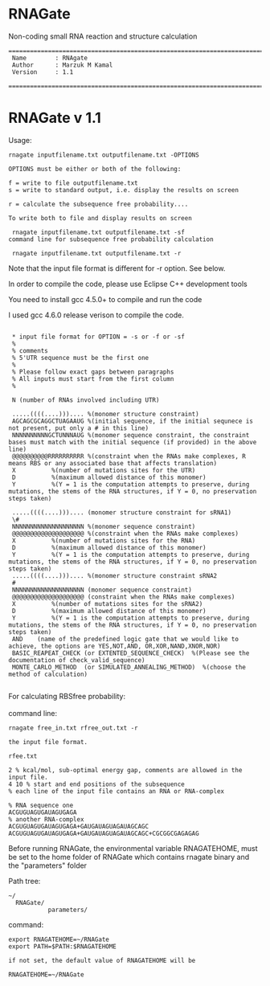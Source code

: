 # RNAGate
Non-coding small RNA reaction and structure calculation

```
============================================================================
 Name        : RNAgate
 Author      : Marzuk M Kamal
 Version     : 1.1

============================================================================
```

  # RNAGate v 1.1
 
  Usage:
  ```
  rnagate inputfilename.txt outputfilename.txt -OPTIONS
 
  OPTIONS must be either or both of the following:
 
  f = write to file outputfilename.txt
  s = write to standard output, i.e. display the results on screen
 
  r = calculate the subsequence free probability....
 
  To write both to file and display results on screen
 
   rnagate inputfilename.txt outputfilename.txt -sf
  command line for subsequence free probability calculation
 
   rnagate inputfilename.txt outputfilename.txt -r
 ```
 
  Note that the input file format is different for -r option. See below.

  In order to compile the code, please use Eclipse C++ development tools

 You need to install gcc 4.5.0+ to compile and run the code
 
 I used gcc 4.6.0 release verison to compile the code.
 

```

 * input file format for OPTION = -s or -f or -sf
 %
 % comments
 % 5'UTR sequence must be the first one
 %
 % Please follow exact gaps between paragraphs
 % All inputs must start from the first column
 %
 
 N (number of RNAs involved including UTR)
 
 .....((((....))).... %(monomer structure constraint)
 AGCAGCGCAGGCTUAGAAUG %(initial sequence, if the initial sequnece is not present, put only a # in this line)
 NNNNNNNNNNGCTUNNNAUG %(monomer sequence constraint, the constraint bases must match with the initial sequence (if provided) in the above line)
 @@@@@@@@@@RRRRRRRRRR %(constraint when the RNAs make complexes, R means RBS or any associated base that affects translation) 
 X			%(number of mutations sites for the UTR) 
 D			%(maximum allowed distance of this monomer)
 Y			%(Y = 1 is the computation attempts to preserve, during mutations, the stems of the RNA structures, if Y = 0, no preservation steps taken) 
 
 .....((((....))).... (monomer structure constraint for sRNA1)
 \# 
 NNNNNNNNNNNNNNNNNNNN %(monomer sequence constraint) 
 @@@@@@@@@@@@@@@@@@@@ %(constraint when the RNAs make complexes) 
 X			%(number of mutations sites for the RNA) 
 D			%(maximum allowed distance of this monomer) 
 Y			%(Y = 1 is the computation attempts to preserve, during mutations, the stems of the RNA structures, if Y = 0, no preservation steps taken) 
 .....((((....))).... %(monomer structure constraint sRNA2
 #
 NNNNNNNNNNNNNNNNNNNN (monomer sequence constraint)
 @@@@@@@@@@@@@@@@@@@@ (constraint when the RNAs make complexes)
 X			%(number of mutations sites for the sRNA2)
 D			%(maximum allowed distance of this monomer)
 Y			%(Y = 1 is the computation attempts to preserve, during mutations, the stems of the RNA structures, if Y = 0, no preservation steps taken)
 AND	(name of the predefined logic gate that we would like to achieve, the options are YES,NOT,AND, OR,XOR,NAND,XNOR,NOR)
 BASIC_REAPEAT_CHECK (or EXTENTED_SEQUENCE_CHECK)  %(Please see the documentation of check_valid_sequence)
 MONTE_CARLO_METHOD  (or SIMULATED_ANNEALING_METHOD)  %(choose the method of calculation)
  
```

 For calculating RBSfree probability:<br/>
 <br/>
 command line:
 
 ```
 rnagate free_in.txt rfree_out.txt -r
 
 the input file format.
 
 rfee.txt
 
2 % kcal/mol, sub-optimal energy gap, comments are allowed in the input file.
4 10 % start and end positions of the subsequence
% each line of the input file contains an RNA or RNA-complex

% RNA sequence one
ACGUGUAGUGAUAGUGAGA
% another RNA-complex
ACGUGUAGUGAUAGUGAGA+GAUGAUAGUAGAUAGCAGC
ACGUGUAGUGAUAGUGAGA+GAUGAUAGUAGAUAGCAGC+CGCGGCGAGAGAG
```


 Before running RNAGate, the environmental variable RNAGATEHOME, must be set to the home folder of RNAGate which contains rnagate binary and the "parameters" folder<br/>

 Path tree:<br/>
 ```
 ~/
   RNAGate/
    		parameters/
```
command:
```
export RNAGATEHOME=~/RNAGate
export PATH=$PATH:$RNAGATEHOME

if not set, the default value of RNAGATEHOME will be

RNAGATEHOME=~/RNAGate
```

